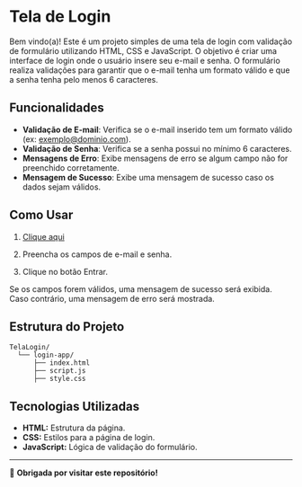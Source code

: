 # Tela de Login

Bem vindo(a)! Este é um projeto simples de uma tela de login com validação de formulário utilizando HTML, CSS e JavaScript. O objetivo é criar uma interface de login onde o usuário insere seu e-mail e senha. O formulário realiza validações para garantir que o e-mail tenha um formato válido e que a senha tenha pelo menos 6 caracteres.

## Funcionalidades

- **Validação de E-mail**: Verifica se o e-mail inserido tem um formato válido (ex: exemplo@dominio.com).
- **Validação de Senha**: Verifica se a senha possui no mínimo 6 caracteres.
- **Mensagens de Erro**: Exibe mensagens de erro se algum campo não for preenchido corretamente.
- **Mensagem de Sucesso**: Exibe uma mensagem de sucesso caso os dados sejam válidos.

## Como Usar

1. [Clique aqui](https://jhenniferk.github.io/TelaLogin/)

2. Preencha os campos de e-mail e senha.

3. Clique no botão Entrar.

Se os campos forem válidos, uma mensagem de sucesso será exibida. Caso contrário, uma mensagem de erro será mostrada.

## Estrutura do Projeto

```plaintext
TelaLogin/
  └── login-app/
      ├── index.html
      ├── script.js
      ├── style.css
```

## Tecnologias Utilizadas

- **HTML:** Estrutura da página.
- **CSS:** Estilos para a página de login.
- **JavaScript:** Lógica de validação do formulário.

---

🖤 **Obrigada por visitar este repositório!**

